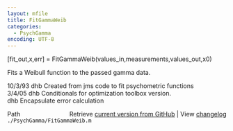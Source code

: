```yaml
---
layout: mfile
title: FitGammaWeib
categories:
  - PsychGamma
encoding: UTF-8
---
```


[fit\_out,x,err] = FitGammaWeib(values\_in,measurements,values\_out,x0)  

Fits a Weibull function to the passed gamma data.  

10/3/93   dhb   Created from jms code to fit psychometric functions  
3/4/05      dhb   Conditionals for optimization toolbox version.  
                    dhb     Encapsulate error calculation  


<div class="code_header" style="text-align:right;">
  <span style="float:left;">Path&nbsp;&nbsp;</span> <span class="counter">Retrieve <a href=
  "https://raw.github.com/Psychtoolbox-3/Psychtoolbox-3/beta/./PsychGamma/FitGammaWeib.m">current version from GitHub</a> | View <a href=
  "https://github.com/Psychtoolbox-3/Psychtoolbox-3/commits/beta/./PsychGamma/FitGammaWeib.m">changelog</a></span>
</div>
<div class="code">
  <code>./PsychGamma/FitGammaWeib.m</code>
</div>

